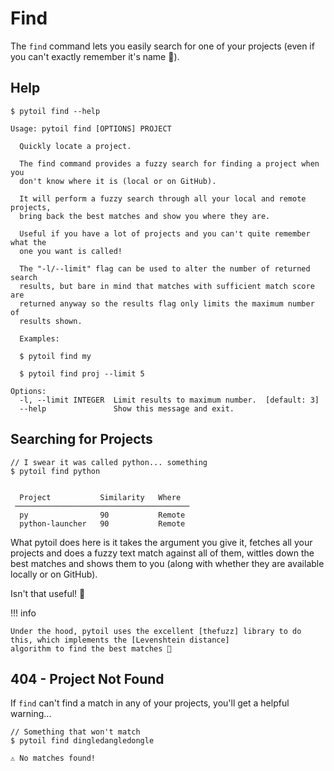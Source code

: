 # Find

The `find` command lets you easily search for one of your projects (even if you can't exactly remember it's name 🤔).

## Help

<div class="termy">

```console
$ pytoil find --help

Usage: pytoil find [OPTIONS] PROJECT

  Quickly locate a project.

  The find command provides a fuzzy search for finding a project when you
  don't know where it is (local or on GitHub).

  It will perform a fuzzy search through all your local and remote projects,
  bring back the best matches and show you where they are.

  Useful if you have a lot of projects and you can't quite remember what the
  one you want is called!

  The "-l/--limit" flag can be used to alter the number of returned search
  results, but bare in mind that matches with sufficient match score are
  returned anyway so the results flag only limits the maximum number of
  results shown.

  Examples:

  $ pytoil find my

  $ pytoil find proj --limit 5

Options:
  -l, --limit INTEGER  Limit results to maximum number.  [default: 3]
  --help               Show this message and exit.
```

</div>

## Searching for Projects

<div class="termy">

```console
// I swear it was called python... something
$ pytoil find python


  Project           Similarity   Where
 ───────────────────────────────────────
  py                90           Remote
  python-launcher   90           Remote

```

</div>

What pytoil does here is it takes the argument you give it, fetches all your projects and does a fuzzy text match against
all of them, wittles down the best matches and shows them to you (along with whether they are available locally or on GitHub).

Isn't that useful! 🎉

!!! info

    Under the hood, pytoil uses the excellent [thefuzz] library to do this, which implements the [Levenshtein distance]
    algorithm to find the best matches 🚀

## 404 - Project Not Found

If `find` can't find a match in any of your projects, you'll get a helpful warning...

<div class="termy">

```console
// Something that won't match
$ pytoil find dingledangledongle

⚠ No matches found!
```

</div>

[thefuzz]: https://github.com/seatgeek/thefuzz
[Levenshtein distance]: https://en.wikipedia.org/wiki/Levenshtein_distance
